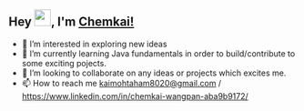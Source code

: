 ## Hey <img src="https://github.com/TheDudeThatCode/TheDudeThatCode/blob/master/Assets/Hi.gif" width="29">, I'm [Chemkai!](https://www.linkedin.com/in/chemkai-wangpan-aba9b9172/)
- 👀 I’m interested in exploring new ideas
- 🌱 I’m currently learning Java fundamentals in order to build/contribute to some exciting pojects.
- 💞️ I’m looking to collaborate on any ideas or projects which excites me.
- 📫 How to reach me kaimohtaham8020@gmail.com / https://www.linkedin.com/in/chemkai-wangpan-aba9b9172/

<!---
chemkai/chemkai is a ✨ special ✨ repository because its `README.md` (this file) appears on your GitHub profile.
You can click the Preview link to take a look at your changes.
--->
